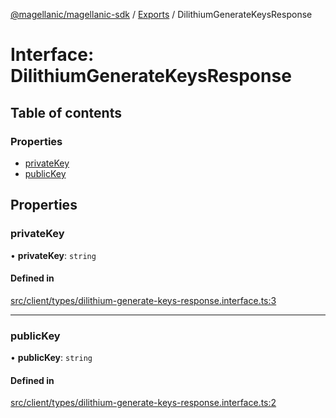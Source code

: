 [@magellanic/magellanic-sdk](../README.md) / [Exports](../modules.md) / DilithiumGenerateKeysResponse

# Interface: DilithiumGenerateKeysResponse

## Table of contents

### Properties

- [privateKey](DilithiumGenerateKeysResponse.md#privatekey)
- [publicKey](DilithiumGenerateKeysResponse.md#publickey)

## Properties

### privateKey

• **privateKey**: `string`

#### Defined in

[src/client/types/dilithium-generate-keys-response.interface.ts:3](https://github.com/Magellanic-AI/magellanic-sdk-nodejs/blob/76346bd/src/client/types/dilithium-generate-keys-response.interface.ts#L3)

___

### publicKey

• **publicKey**: `string`

#### Defined in

[src/client/types/dilithium-generate-keys-response.interface.ts:2](https://github.com/Magellanic-AI/magellanic-sdk-nodejs/blob/76346bd/src/client/types/dilithium-generate-keys-response.interface.ts#L2)
